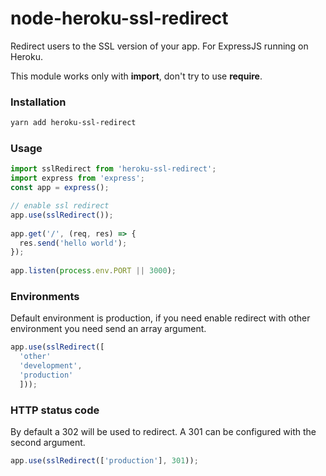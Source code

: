 node-heroku-ssl-redirect
========================

Redirect users to the SSL version of your app. For ExpressJS running on Heroku.

This module works only with **import**, don't try to use **require**.

### Installation

```bash
yarn add heroku-ssl-redirect
```

### Usage

```js
import sslRedirect from 'heroku-ssl-redirect';
import express from 'express';
const app = express();

// enable ssl redirect
app.use(sslRedirect());
 
app.get('/', (req, res) => {
  res.send('hello world');
});
 
app.listen(process.env.PORT || 3000);
```

### Environments

Default environment is production, if you need enable redirect with other environment you need send an array argument.

```js
app.use(sslRedirect([
  'other'
  'development',
  'production'
  ]));
```

### HTTP status code

By default a 302 will be used to redirect. A 301 can be configured with the second argument.

```js
app.use(sslRedirect(['production'], 301));
```
